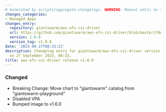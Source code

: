 ```yaml
---
# Generated by scripts/aggregate-changelogs. WARNING: Manual edits to this files will be overwritten.
changes_categories:
- Managed Apps
changes_entry:
  repository: giantswarm/aws-efs-csi-driver
  url: https://github.com/giantswarm/aws-efs-csi-driver/blob/master/CHANGELOG.md#100---2023-09-27
  version: 1.0.0
  version_tag: v1.0.0
date: '2023-09-27T08:33:21'
description: Changelog entry for giantswarm/aws-efs-csi-driver version 1.0.0, published
  on 27 September 2023, 08:33.
title: aws-efs-csi-driver release v1.0.0
---
```


### Changed
- Breaking Change: Move chart to "giantswarm" catalog from "giantswarm-playground"
- Disabled VPA
- Bumped image to v1.6.0
